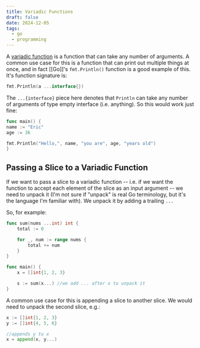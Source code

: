 ```yaml
---
title: Variadic Functions
draft: false
date: 2024-12-05
tags:
  - go
  - programming
---
```

A [variadic function](https://en.wikipedia.org/wiki/Variadic_function#) is a function that can take any number of arguments. A common use case for this is a function that can print out multiple things at once, and in fact [[Go]]'s `fmt.Println()` function is a good example of this. It's function signature is:

```go
fmt.Println(a ...interface{})
```

The `...{interface}` piece here denotes that `Println` can take any number of arguments of type empty interface (i.e. anything). So this would work just fine:

```go
func main() {
name := "Eric"
age := 36

fmt.Println("Hello,", name, "you are", age, "years old")
}
```

## Passing a Slice to a Variadic Function

If we want to pass a slice to a variadic function -- i.e. if we want the function to accept each element of the slice as an input argument -- we need to unpack it (I'm not sure if "unpack" is real Go terminology, but it's the language I'm familiar with). We unpack it by adding a trailing `...`

So, for example:
```go
func sum(nums ...int) int {
	total := 0

	for _, num := range nums {
		total += num
	}
}

func main() {
	x = []int{1, 2, 3}

	s := sum(x...) //we add ... after x to unpack it
}
```

A common use case for this is appending a slice to another slice. We would need to unpack the second slice, e.g.:

```go
x := []int{1, 2, 3}
y := []int{4, 5, 6}

//appends y to x
x = append(x, y...)
```
